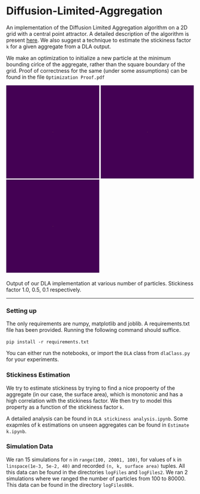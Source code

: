 # Diffusion-Limited-Aggregation

An implementation of the Diffusion Limited Aggregation algorithm on a 2D grid with a central point attractor. A detailed description of the algorithm is present [here](http://paulbourke.net/fractals/dla/). We also suggest a technique to estimate the stickiness factor `k` for a given aggregate from a DLA output.

We make an optimization to initialize a new particle at the minimum bounding cirlce of the aggregate, rather than the square boundary of the grid. Proof of correctness for the same (under some assumptions) can be found in the file `Optimization Proof.pdf`

<img src="k=1.gif" width="250" height="250" /> <img src="k=0.5.gif" width="250" height="250" /> <img src="k=0.1.gif" width="250" height="250" /><br />
<br />
Output of our DLA implementation at various number of particles. Stickiness factor 1.0, 0.5, 0.1 respectively.
<hr>

### Setting up
The only requirements are numpy, matplotlib and joblib. A requirements.txt file has been provided. Running the following command should suffice.

`pip install -r requirements.txt`

You can either run the notebooks, or import the `DLA` class from `dlaClass.py` for your experiments.

### Stickiness Estimation

We try to estimate stickiness by trying to find a nice propoerty of the aggregate (in our case, the surface area), which is monotonic and has a high correlation with the stickiness factor. We then try to model this property as a function of the stickiness factor `k`. 

A detailed analysis can be found in `DLA stickiness analysis.ipynb`. Some exapmles of k estimations on unseen aggregates can be found in `Estimate k.ipynb`.

### Simulation Data

We ran 15 simulations for `n` in `range(100, 20001, 100)`, for values of `k` in `linspace(1e-3, 5e-2, 40)` and recorded `(n, k, surface area)` tuples. All this data can be found in the directories `logFiles` and `logFiles2`. We ran 2 simulations where we ranged the number of particles from 100 to 80000. This data can be found in the directory `logFiles80k`.






